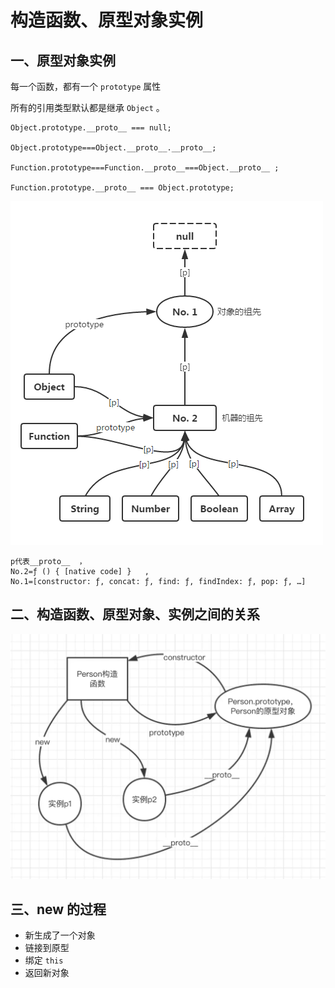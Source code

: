 # 构造函数、原型对象实例


## 一、原型对象实例

每一个函数，都有一个 `prototype` 属性

所有的引用类型默认都是继承 `Object` 。

```
Object.prototype.__proto__ === null;

Object.prototype===Object.__proto__.__proto__;

Function.prototype===Function.__proto__===Object.__proto__ ;

Function.prototype.__proto__ === Object.prototype;
```

![](../../image/instance-1.png)

```
p代表__proto__  ，
No.2=ƒ () { [native code] }   ,
No.1=[constructor: ƒ, concat: ƒ, find: ƒ, findIndex: ƒ, pop: ƒ, …]
```

## 二、构造函数、原型对象、实例之间的关系



![](../../image/instance-2.png)



## 三、new 的过程

* 新生成了一个对象
* 链接到原型
* 绑定 `this`
* 返回新对象
